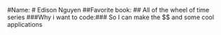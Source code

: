 #Name: #
Edison Nguyen
##Favorite book: ##
All of the wheel of time series
###Why i want to code:###
So I can make the $$ and some cool applications
